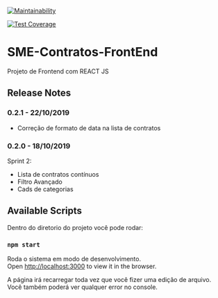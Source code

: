 [![Maintainability](https://api.codeclimate.com/v1/badges/2bd24906130d0f900ec8/maintainability)](https://codeclimate.com/github/prefeiturasp/SME-Contratos-FrontEnd/maintainability)

[![Test Coverage](https://api.codeclimate.com/v1/badges/2bd24906130d0f900ec8/test_coverage)](https://codeclimate.com/github/prefeiturasp/SME-Contratos-FrontEnd/test_coverage)

# SME-Contratos-FrontEnd

Projeto de Frontend com REACT JS

## Release Notes ##
### 0.2.1 - 22/10/2019 ###
* Correção de formato de data na lista de contratos 


### 0.2.0 - 18/10/2019 ###
Sprint 2: 
* Lista de contratos contínuos
* Filtro Avançado
* Cads de categorias



## Available Scripts

Dentro do diretorio do projeto você pode rodar:

### `npm start`

Roda o sistema em modo de desenvolvimento.<br>
Open [http://localhost:3000](http://localhost:3000) to view it in the browser.

A página irá recarregar toda vez que você fizer uma edição de arquivo.<br>
Você também poderá ver qualquer error no console.

